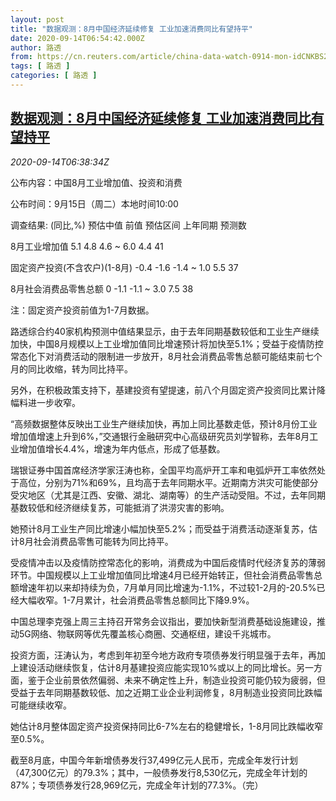 ```yaml
---
layout: post
title: "数据观测：8月中国经济延续修复 工业加速消费同比有望持平"
date: 2020-09-14T06:54:42.000Z
author: 路透
from: https://cn.reuters.com/article/china-data-watch-0914-mon-idCNKBS2650PA
tags: [ 路透 ]
categories: [ 路透 ]
---
```

<!--1600066482000-->
[数据观测：8月中国经济延续修复 工业加速消费同比有望持平](https://cn.reuters.com/article/china-data-watch-0914-mon-idCNKBS2650PA)
------

<div>
<div><i>2020-09-14T06:38:34Z</i></div><p>公布内容：中国8月工业增加值、投资和消费</p><p>公布时间：9月15日（周二）本地时间10:00</p><p>调查结果: (同比,%) 预估中值 前值 预估区间 上年同期 预测数</p><p>8月工业增加值 5.1 4.8 4.6 ~ 6.0 4.4 41</p><p>固定资产投资(不含农户)(1-8月) -0.4 -1.6 -1.4 ~ 1.0 5.5 37</p><p>8月社会消费品零售总额 0 -1.1 -1.1 ~ 3.0 7.5 38</p><p>注：固定资产投资前值为1-7月数据。</p><p>路透综合约40家机构预测中值结果显示，由于去年同期基数较低和工业生产继续加快，中国8月规模以上工业增加值同比增速预计将加快至5.1%；受益于疫情防控常态化下对消费活动的限制进一步放开，8月社会消费品零售总额可能结束前七个月的同比收缩，转为同比持平。</p><p>另外，在积极政策支持下，基建投资有望提速，前八个月固定资产投资同比累计降幅料进一步收窄。</p><p>“高频数据整体反映出工业生产继续加快，再加上同比基数走低，预计8月份工业增加值增速上升到6%，”交通银行金融研究中心高级研究员刘学智称，去年8月工业增加值增长4.4%，增速为年内低点，形成了低基数。</p><p>瑞银证券中国首席经济学家汪涛也称，全国平均高炉开工率和电弧炉开工率依然处于高位，分别为71%和69%，且均高于去年同期水平。近期南方洪灾可能使部分受灾地区（尤其是江西、安徽、湖北、湖南等）的生产活动受阻。不过，去年同期基数较低和经济继续复苏，可能抵消了洪涝灾害的影响。</p><p>她预计8月工业生产同比增速小幅加快至5.2%；而受益于消费活动逐渐复苏，估计8月社会消费品零售可能转为同比持平。</p><p>受疫情冲击以及疫情防控常态化的影响，消费成为中国后疫情时代经济复苏的薄弱环节。中国规模以上工业增加值同比增速4月已经开始转正，但社会消费品零售总额增速年初以来却持续为负，7月单月同比增速为-1.1%，不过较1-2月的-20.5%已经大幅收窄。1-7月累计，社会消费品零售总额同比下降9.9%。</p><p>中国总理李克强上周三主持召开常务会议指出，要加快新型消费基础设施建设，推动5G网络、物联网等优先覆盖核心商圈、交通枢纽，建设千兆城市。</p><p>投资方面，汪涛认为，考虑到年初至今地方政府专项债券发行明显强于去年，再加上建设活动继续恢复，估计8月基建投资应能实现10%或以上的同比增长。另一方面，鉴于企业前景依然偏弱、未来不确定性上升，制造业投资可能仍较为疲弱，但受益于去年同期基数较低、加之近期工业企业利润修复，8月制造业投资同比跌幅可能继续收窄。</p><p>她估计8月整体固定资产投资保持同比6-7%左右的稳健增长，1-8月同比跌幅收窄至0.5%。</p><p>截至8月底，中国今年新增债券发行37,499亿元人民币，完成全年发行计划（47,300亿元）的79.3%；其中，一般债券发行8,530亿元，完成全年计划的87%；专项债券发行28,969亿元，完成全年计划的77.3%。（完）</p>
</div>

